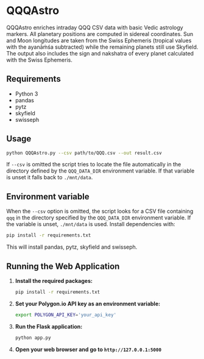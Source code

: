 # QQQAstro

QQQAstro enriches intraday QQQ CSV data with basic Vedic astrology markers.
All planetary positions are computed in sidereal coordinates. Sun and Moon
longitudes are taken from the Swiss Ephemeris (tropical values with the
ayanāṁśa subtracted) while the remaining planets still use Skyfield. The
output also includes the sign and nakshatra of every planet calculated with
the Swiss Ephemeris.

## Requirements
- Python 3
- pandas
- pytz
- skyfield
- swisseph

## Usage
```bash
python QQQAstro.py --csv path/to/QQQ.csv --out result.csv
```
If `--csv` is omitted the script tries to locate the file automatically in the
directory defined by the `QQQ_DATA_DIR` environment variable. If that variable
is unset it falls back to `./mnt/data`.


## Environment variable

When the `--csv` option is omitted, the script looks for a CSV file
containing `qqq` in the directory specified by the `QQQ_DATA_DIR`
environment variable. If the variable is unset, `./mnt/data` is used.
Install dependencies with:

```bash
pip install -r requirements.txt
```
This will install pandas, pytz, skyfield and swisseph.

## Running the Web Application

1.  **Install the required packages:**

    ```bash
    pip install -r requirements.txt
    ```

2.  **Set your Polygon.io API key as an environment variable:**

    ```bash
    export POLYGON_API_KEY='your_api_key'
    ```

3.  **Run the Flask application:**

    ```bash
    python app.py
    ```

4.  **Open your web browser and go to `http://127.0.0.1:5000`**

